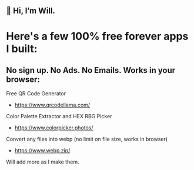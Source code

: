 ## 👋 Hi, I’m Will.

# Here's a few 100% free forever apps I built:
## No sign up. No Ads. No Emails. Works in your browser:

Free QR Code Generator
- https://www.qrcodellama.com/
  
Color Palette Extractor and HEX RBG Picker
- https://www.colorpicker.photos/
  
Convert any files into webp (no limit on file size, works in browser)
- https://www.webp.zip/

Will add more as I make them. 

<!---
wcgordon1/wcgordon1 is a ✨ special ✨ repository because its `README.md` (this file) appears on your GitHub profile.
You can click the Preview link to take a look at your changes.
--->

